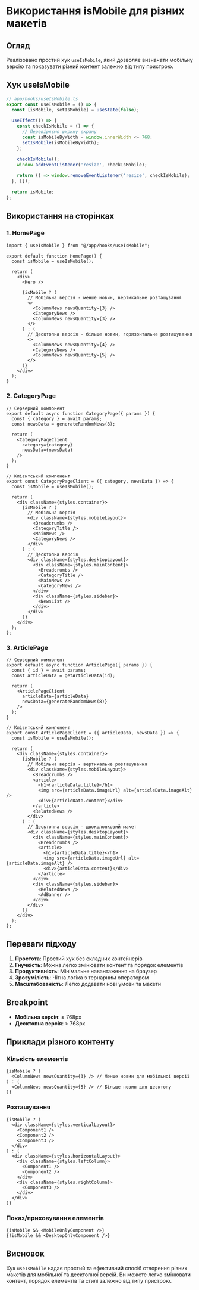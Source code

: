 # Використання isMobile для різних макетів

## Огляд

Реалізовано простий хук `useIsMobile`, який дозволяє визначати мобільну версію та показувати різний контент залежно від типу пристрою.

## Хук useIsMobile

```typescript
// app/hooks/useIsMobile.ts
export const useIsMobile = () => {
  const [isMobile, setIsMobile] = useState(false);

  useEffect(() => {
    const checkIsMobile = () => {
      // Перевіряємо ширину екрану
      const isMobileByWidth = window.innerWidth <= 768;
      setIsMobile(isMobileByWidth);
    };

    checkIsMobile();
    window.addEventListener('resize', checkIsMobile);
    
    return () => window.removeEventListener('resize', checkIsMobile);
  }, []);

  return isMobile;
};
```

## Використання на сторінках

### 1. HomePage

```tsx
import { useIsMobile } from "@/app/hooks/useIsMobile";

export default function HomePage() {
  const isMobile = useIsMobile();
  
  return (
    <div>
      <Hero />
      
      {isMobile ? (
        // Мобільна версія - менше новин, вертикальне розташування
        <>
          <ColumnNews newsQuantity={3} />
          <CategoryNews />
          <ColumnNews newsQuantity={3} />
        </>
      ) : (
        // Десктопна версія - більше новин, горизонтальне розташування
        <>
          <ColumnNews newsQuantity={4} />
          <CategoryNews />
          <ColumnNews newsQuantity={5} />
        </>
      )}
    </div>
  );
}
```

### 2. CategoryPage

```tsx
// Серверний компонент
export default async function CategoryPage({ params }) {
  const { category } = await params;
  const newsData = generateRandomNews(8);
  
  return (
    <CategoryPageClient 
      category={category}
      newsData={newsData}
    />
  );
}

// Клієнтський компонент
export const CategoryPageClient = ({ category, newsData }) => {
  const isMobile = useIsMobile();
  
  return (
    <div className={styles.container}>
      {isMobile ? (
        // Мобільна версія
        <div className={styles.mobileLayout}>
          <Breadcrumbs />
          <CategoryTitle />
          <MainNews />
          <CategoryNews />
        </div>
      ) : (
        // Десктопна версія
        <div className={styles.desktopLayout}>
          <div className={styles.mainContent}>
            <Breadcrumbs />
            <CategoryTitle />
            <MainNews />
            <CategoryNews />
          </div>
          <div className={styles.sidebar}>
            <NewsList />
          </div>
        </div>
      )}
    </div>
  );
};
```

### 3. ArticlePage

```tsx
// Серверний компонент
export default async function ArticlePage({ params }) {
  const { id } = await params;
  const articleData = getArticleData(id);
  
  return (
    <ArticlePageClient 
      articleData={articleData}
      newsData={generateRandomNews(8)}
    />
  );
}

// Клієнтський компонент
export const ArticlePageClient = ({ articleData, newsData }) => {
  const isMobile = useIsMobile();
  
  return (
    <div className={styles.container}>
      {isMobile ? (
        // Мобільна версія - вертикальне розташування
        <div className={styles.mobileLayout}>
          <Breadcrumbs />
          <article>
            <h1>{articleData.title}</h1>
            <img src={articleData.imageUrl} alt={articleData.imageAlt} />
            <div>{articleData.content}</div>
          </article>
          <RelatedNews />
        </div>
      ) : (
        // Десктопна версія - двоколонковий макет
        <div className={styles.desktopLayout}>
          <div className={styles.mainContent}>
            <Breadcrumbs />
            <article>
              <h1>{articleData.title}</h1>
              <img src={articleData.imageUrl} alt={articleData.imageAlt} />
              <div>{articleData.content}</div>
            </article>
          </div>
          <div className={styles.sidebar}>
            <RelatedNews />
            <AdBanner />
          </div>
        </div>
      )}
    </div>
  );
};
```

## Переваги підходу

1. **Простота**: Простий хук без складних контейнерів
2. **Гнучкість**: Можна легко змінювати контент та порядок елементів
3. **Продуктивність**: Мінімальне навантаження на браузер
4. **Зрозумілість**: Чітна логіка з тернарним оператором
5. **Масштабованість**: Легко додавати нові умови та макети

## Breakpoint

- **Мобільна версія**: ≤ 768px
- **Десктопна версія**: > 768px

## Приклади різного контенту

### Кількість елементів
```tsx
{isMobile ? (
  <ColumnNews newsQuantity={3} /> // Менше новин для мобільної версії
) : (
  <ColumnNews newsQuantity={5} /> // Більше новин для десктопу
)}
```

### Розташування
```tsx
{isMobile ? (
  <div className={styles.verticalLayout}>
    <Component1 />
    <Component2 />
    <Component3 />
  </div>
) : (
  <div className={styles.horizontalLayout}>
    <div className={styles.leftColumn}>
      <Component1 />
      <Component2 />
    </div>
    <div className={styles.rightColumn}>
      <Component3 />
    </div>
  </div>
)}
```

### Показ/приховування елементів
```tsx
{isMobile && <MobileOnlyComponent />}
{!isMobile && <DesktopOnlyComponent />}
```

## Висновок

Хук `useIsMobile` надає простий та ефективний спосіб створення різних макетів для мобільної та десктопної версій. Ви можете легко змінювати контент, порядок елементів та стилі залежно від типу пристрою.

